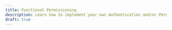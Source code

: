 ```yaml
---
title: Functional Permissioning
description: Learn how to implement your own Authentication and/or Permissioning functionality
draft: true
---
```


